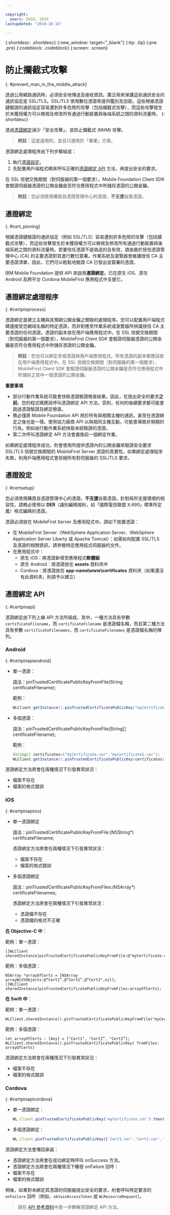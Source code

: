 ```yaml
---

copyright:
  years: 2018, 2019
lastupdated: "2018-10-16"

---
```


{:shortdesc: .shortdesc}
{:new_window: target="_blank"}
{:tip: .tip}
{:pre: .pre}
{:codeblock: .codeblock}
{:screen: .screen}

# 防止攔截式攻擊
{: #prevent_man_in_the_middle_attack}


透過公用網路通訊時，必須安全地傳送及接收資訊。廣泛用來保護這些通訊安全的通訊協定是 SSL/TLS。SSL/TLS 使用數位憑證來提供鑑別及加密。這些根據憑證鏈驗證的通訊協定容易遭到許多危險的攻擊（包括攔截式攻擊），而這些攻擊發生於未獲授權方可以檢視及修改所有通過行動裝置與後端系統之間的資料流量時。
{: shortdesc}

透過[憑證綁定](#cert_pinning)減少「安全攻擊」，並防止攔截式 (MitM) 攻擊。


>**附註**：這是選用的，並且只適用於「專業」方案。

憑證綁定處理程序由下列步驟組成：

1. 執行[憑證設定](#certsetup)。
2. 先配置用戶端程式碼來呼叫正確的[憑證綁定 API](#certpinapi) 方法，再提出安全的要求。

在 SSL 信號交換期間（對伺服器的第一個要求），Mobile Foundation Client SDK 會驗證伺服器憑證的公開金鑰是否符合應用程式中所儲存憑證的公開金鑰。

>**附註**：您必須使用購買自憑證管理中心的憑證。**不支援**自簽憑證。

## 憑證綁定
{: #cert_pinning}

根據憑證鏈驗證的通訊協定（例如 SSL/TLS）容易遭到許多危險的攻擊（包括攔截式攻擊），而這些攻擊發生於未獲授權方可以檢視及修改所有通過行動裝置與後端系統之間的資料流量時。若要信任憑證不是偽造的且有效，請由屬於授信憑證管理中心 (CA) 的主要憑證對其進行數位簽署。作業系統及瀏覽器會維護授信 CA 主要憑證清單，因此，它們可以輕鬆地驗證 CA 已發出並簽署的憑證。

IBM Mobile Foundation 提供 API 來啟用**憑證綁定**。已在原生 iOS、原生 Android 及跨平台 Cordova MobileFirst 應用程式中支援它。

## 憑證綁定處理程序
{: #certpinprocess}

憑證綁定是建立主機與其預期公開金鑰之關聯的處理程序。您可以配置用戶端程式碼僅接受您網域名稱的特定憑證，而非對應至作業系統或瀏覽器所辨識授信 CA 主要憑證的任何憑證。憑證的副本放在用戶端應用程式中。在 SSL 信號交換期間（對伺服器的第一個要求），MobileFirst Client SDK 會驗證伺服器憑證的公開金鑰是否符合應用程式中所儲存憑證的公開金鑰。

>**附註**：您也可以綁定多個憑證與用戶端應用程式。所有憑證的副本都應該放在用戶端應用程式中。在 SSL 信號交換期間（對伺服器的第一個要求），MobileFirst Client SDK 會驗證伺服器憑證的公開金鑰是否符合應用程式中所儲存之其中一個憑證的公開金鑰。

**重要事項**

* 部分行動作業系統可能會快取憑證驗證檢查結果。因此，在提出安全的要求**之前**，您的程式碼應該呼叫憑證綁定 API 方法。否則，任何的後續要求都可能會跳過憑證驗證及綁定檢查。
* 務必僅將 Mobile Foundation API 用於所有與相關主機的通訊，甚至在憑證綁定之後也是一樣。使用協力廠商 API 以與相同主機互動，可能會導致非預期的行為，例如由行動作業系統快取未經驗證的憑證。
* 第二次呼叫憑證綁定 API 方法會置換前一個綁定作業。

如果綁定處理程序成功，則會使用所提供憑證內的公開金鑰來驗證安全要求 SSL/TLS 信號交換期間的 MobileFirst Server 憑證的真實性。如果綁定處理程序失敗，則用戶端應用程式會拒絕所有對伺服器的 SSL/TLS 要求。

## 憑證設定
{: #certsetup}

您必須使用購買自憑證管理中心的憑證。**不支援**自簽憑證。針對與所支援環境的相容性，請務必使用以 **DER**（識別編碼規則，如「國際電信聯盟 X.690」標準所定義）格式編碼的憑證。

憑證必須放在 MobileFirst Server 及應用程式中。請如下放置憑證：

* 在 MobileFirst Server（WebSphere Application Server、WebSphere Application Server Liberty 或 Apache Tomcat）：如需如何配置 SSL/TLS 及憑證的相關資訊，請參閱特定應用程式伺服器的文件。
* 在應用程式中：
    * 原生 iOS：將憑證新增至應用程式**軟體組**
    * 原生 Android：將憑證放在 **assets** 資料夾中
    * Cordova：將憑證放在 **app-name\www\certificates** 資料夾（如果還沒有此資料夾，則請予以建立）

## 憑證綁定 API
{: #certpinapi}

憑證綁定由下列上線 API 方法所組成，其中，一種方法具有參數 `certificateFilename`，而 `certificateFilename` 是憑證檔名稱，而且第二種方法具有參數 `certificateFilenames`，而 `certificateFilenames` 是憑證檔名稱的陣列。

### Android
{: #certpinapiandroid}

* 單一憑證：
 
    語法：pinTrustedCertificatePublicKeyFromFile(String certificateFilename); 

    範例：

    ```java
    WLClient.getInstance().pinTrustedCertificatePublicKey("myCertificate.cer");
    ```

* 多個憑證：

    語法：pinTrustedCertificatePublicKeyFromFile(String[] certificateFilename);

    範例：

    ```java
    String[] certificates={"myCertificate.cer","myCertificate1.cer"};
    WLClient.getInstance().pinTrustedCertificatePublicKey(certificates);
    ```

憑證綁定方法將會在兩種情況下引發異常狀況：

* 檔案不存在
* 檔案的格式錯誤

### iOS
{: #certpinapiios}

* 單一憑證綁定

    語法：pinTrustedCertificatePublicKeyFromFile:(NSString*) certificateFilename;

    憑證綁定方法將會在兩種情況下引發異常狀況：

    * 檔案不存在
    * 檔案的格式錯誤

* 多個憑證綁定 
 
    語法：pinTrustedCertificatePublicKeyFromFiles:(NSArray*) certificateFilenames;

    憑證綁定方法將會在兩種情況下引發異常狀況：

    * 憑證檔不存在
    * 憑證檔的格式不正確

**在 Objective-C 中**：

範例：單一憑證：

```
[[WLClient sharedInstance]pinTrustedCertificatePublicKeyFromFile:@"myCertificate.cer"];
```

範例：多個憑證：

```
NSArray *arrayOfCerts = [NSArray arrayWithObjects:@“Cert1”,@“Cert2”,@“Cert3",nil];
[[WLClient sharedInstance]pinTrustedCertificatePublicKeyFromFiles:arrayOfCerts];
```

**在 Swift 中**：

範例：單一憑證：

```
WLClient.sharedInstance().pinTrustedCertificatePublicKeyFromFile("myCertificate.cer")
```

範例：多個憑證：

```
let arrayOfCerts : [Any] = ["Cert1", "Cert2”, "Cert3”];
WLClient.sharedInstance().pinTrustedCertificatePublicKey( fromFiles: arrayOfCerts)
```

憑證綁定方法將會在兩種情況下引發異常狀況：

* 檔案不存在
* 檔案的格式錯誤

### Cordova
{: #certpinapicordova}

* 單一憑證綁定：

    ```javascript
    WL.Client.pinTrustedCertificatePublicKey('myCertificate.cer').then(onSuccess, onFailure);
    ```

* 多個憑證綁定：

    ```javascript
    WL.Client.pinTrustedCertificatePublicKey(['Cert1.cer','Cert2.cer','Cert3.cer']).then(onSuccess, onFailure);
    ```

憑證綁定方法會傳回承諾：

* 憑證綁定方法將會在成功綁定時呼叫 onSuccess 方法。
* 憑證綁定方法將會在兩種情況下觸發 onFailure 回呼：
* 檔案不存在
* 檔案的格式錯誤

稍後，如果對未綁定其憑證的伺服器提出安全的要求，則會呼叫特定要求的 `onFailure` 回呼（例如，`obtainAccessToken` 或 `WLResourceRequest`）。

>請在 [API 參考資料](/docs/services/mobilefoundation?topic=mobilefoundation-client_sdks#client_sdks)中進一步瞭解憑證綁定 API 方法。
